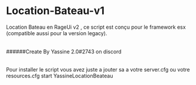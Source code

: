 # Location-Bateau-v1
Location Bateau en RageUi v2 , ce script est conçu pour le framework esx (compatible aussi pour la version legacy).
######                                     #####
######Create By Yassine 2.0#2743 on discord
######                                     #####
Pour installer le script vous avez juste  a jouter sa  a votre server.cfg ou votre resources.cfg
start YassineLocationBeateau

